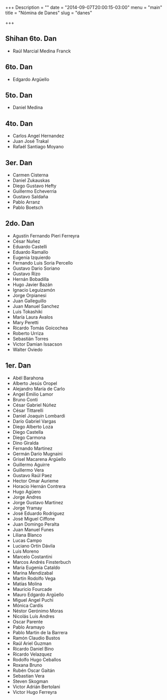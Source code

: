 +++
Description = ""
date = "2014-09-07T20:00:15-03:00"
menu = "main"
title = "Nómina de Danes"
slug = "danes"

+++


Shihan 6to. Dan
--------

 * Raúl Marcial Medina Franck

6to. Dan
--------

 * Edgardo Argüello


5to. Dan
--------

 * Daniel Medina

4to. Dan
--------

 * Carlos Angel Hernandez
 * Juan José Trakal
 * Rafaél Santiago Moyano


3er. Dan
--------

 * Carmen Cisterna
 * Daniel Zukauskas
 * Diego Gustavo Hefty
 * Guillermo Echeverria
 * Gustavo Saldaña
 * Pablo Arranz
 * Pablo Boetsch

2do. Dan
--------

 * Agustín Fernando Pieri Ferreyra
 * César Nuñez
 * Eduardo Castelli
 * Eduardo Ramallo
 * Eugenia Izquierdo
 * Fernando Luis Soria Percello
 * Gustavo Dario Soriano
 * Gustavo Rizo
 * Hernán Bobadilla
 * Hugo Javier Bazán
 * Ignacio Leguizamón
 * Jorge Orpianesi
 * Juan Galleguillo
 * Juan Manuel Sanchez
 * Luis Tokashiki
 * María Laura Avalos
 * Mary Peretti
 * Ricardo Tomás Goicochea
 * Roberto Urriza
 * Sebastián Torres
 * Victor Damian Issacson
 * Walter Oviedo

1er. Dan
--------

 * Abél Barahona
 * Alberto Jesús Oropel
 * Alejandro María de Carlo
 * Angel Emilio Lamor
 * Bruno Conti
 * César Gabriel Núñez
 * César Tittarelli
 * Daniel Joaquín Lombardi
 * Darío Gabriel Vargas
 * Diego Alberto Loza
 * Diego Castella
 * Diego Carmona
 * Dino Giralda
 * Fernando Martinez
 * Germán Darío Mugnaini
 * Grisel Macarena Argüello
 * Guillermo Aguirre
 * Guillermo Vera
 * Gustavo Raúl Paez
 * Hector Omar Aurieme
 * Horacio Hernán Contrera
 * Hugo Agüero
 * Jorge Andres
 * Jorge Gustavo Martinez
 * Jorge Yramay
 * José Eduardo Rodriguez
 * José Miguel Ciffone
 * Juan Domingo Peralta
 * Juan Manuel Funes
 * Liliana Blanco
 * Lucas Campo
 * Luciano Ortín Dávila
 * Luis Moreno
 * Marcelo Costantini
 * Marcos Andrés Finsterbuch
 * Maria Eugenia Cataldo
 * Marina Mendizabal
 * Martin Rodolfo Vega
 * Matías Molina
 * Mauricio Fourcade
 * Mauro Edgardo Argüello
 * Miguel Angel Puchi
 * Mónica Cardís
 * Néstor Gerónimo Moras
 * Nicolás Luís Andres
 * Oscar Parente
 * Pablo Aramayo
 * Pablo Martin de la Barrera
 * Ramón Claudio Bustos
 * Raúl Ariel Guzman
 * Ricardo Daniel Bino
 * Ricardo Velazquez
 * Rodolfo Hugo Ceballos
 * Roxana Bruno
 * Rubén Oscar Gaitán
 * Sebastian Vera
 * Steven Skogman
 * Victor Adrián Bertolani
 * Victor Hugo Ferreyra